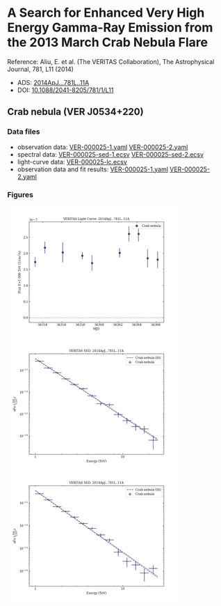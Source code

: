 # A Search for Enhanced Very High Energy Gamma-Ray Emission from the 2013 March Crab Nebula Flare

Reference:
Aliu, E. et al. (The VERITAS Collaboration), The Astrophysical Journal, 781, L11 (2014)

- ADS: [2014ApJ...781L..11A](http://adsabs.harvard.edu/abs/2014ApJ...781L..11A)
- DOI: [10.1088/2041-8205/781/1/L11](https://doi.org/10.1088/2041-8205/781/1/L11)

## Crab nebula (VER J0534+220)
### Data files

- observation data: [VER-000025-1.yaml](VER-000025-1.yaml)  [VER-000025-2.yaml](VER-000025-2.yaml)
- spectral data: [VER-000025-sed-1.ecsv](VER-000025-sed-1.ecsv)  [VER-000025-sed-2.ecsv](VER-000025-sed-2.ecsv)
- light-curve data: [VER-000025-lc.ecsv](VER-000025-lc.ecsv)
- observation data and fit results: [VER-000025-1.yaml](VER-000025-1.yaml)  [VER-000025-2.yaml](VER-000025-2.yaml)


### Figures

<img src="figures/2014ApJ...781L..11A-VER-25-1-lc.png" alt="drawing" width="400"/>
<img src="figures/2014ApJ...781L..11A-VER-25-1-sed.png" alt="drawing" width="400"/>
<img src="figures/2014ApJ...781L..11A-VER-25-2-sed.png" alt="drawing" width="400"/>
